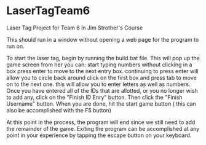# LaserTagTeam6
Laser Tag Project for Team 6 in Jim Strother's Course

This should run in a window without opening a web page for the program to run on.

To start the laser tag, begin by running the build.bat file.
This will pop up the game screen from her you can:
	start typing numbers without clicking in a box
		press enter to move to the next entry box.
		continuing to press enter will allow you to circle back around
	click on the first box and press tab to move on to the next one.
		this will allow you to enter letters as well as numbers.
Once you have entered all of the IDs that are allotted, or you no longer wish to add any, click on the "Finish ID Enry" button.
Then click the "Finish Username" button.
When you are done, hit the start game button ( this can also be accomplished with the F5 button)

At this point in the process, the program will end since we still need to add the remainder of the game. Exiting the program can be accomplished at any point in your experience by tapping the escape button on your keyboard.